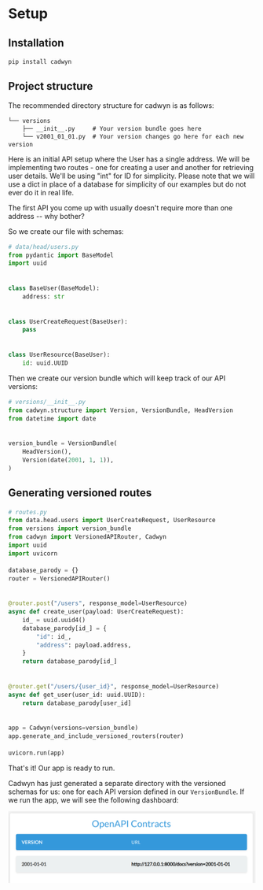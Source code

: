 
# Setup

## Installation

```bash
pip install cadwyn
```

## Project structure

The recommended directory structure for cadwyn is as follows:

```tree
└── versions
    ├── __init__.py     # Your version bundle goes here
    └── v2001_01_01.py  # Your version changes go here for each new version
```

Here is an initial API setup where the User has a single address. We will be implementing two routes - one for creating a user and another for retrieving user details. We'll be using "int" for ID for simplicity. Please note that we will use a dict in place of a database for simplicity of our examples but do not ever do it in real life.

The first API you come up with usually doesn't require more than one address -- why bother?

So we create our file with schemas:

```python
# data/head/users.py
from pydantic import BaseModel
import uuid


class BaseUser(BaseModel):
    address: str


class UserCreateRequest(BaseUser):
    pass


class UserResource(BaseUser):
    id: uuid.UUID
```

Then we create our version bundle which will keep track of our API versions:

```python
# versions/__init__.py
from cadwyn.structure import Version, VersionBundle, HeadVersion
from datetime import date


version_bundle = VersionBundle(
    HeadVersion(),
    Version(date(2001, 1, 1)),
)
```

## Generating versioned routes

```python
# routes.py
from data.head.users import UserCreateRequest, UserResource
from versions import version_bundle
from cadwyn import VersionedAPIRouter, Cadwyn
import uuid
import uvicorn

database_parody = {}
router = VersionedAPIRouter()


@router.post("/users", response_model=UserResource)
async def create_user(payload: UserCreateRequest):
    id_ = uuid.uuid4()
    database_parody[id_] = {
        "id": id_,
        "address": payload.address,
    }
    return database_parody[id_]


@router.get("/users/{user_id}", response_model=UserResource)
async def get_user(user_id: uuid.UUID):
    return database_parody[user_id]


app = Cadwyn(versions=version_bundle)
app.generate_and_include_versioned_routers(router)

uvicorn.run(app)
```

That's it! Our app is ready to run.

Cadwyn has just generated a separate directory with the versioned schemas for us: one for each API version defined in our `VersionBundle`. If we run the app, we will see the following dashboard:

![Dashboard with one version](../img/dashboard_with_one_version.png)
